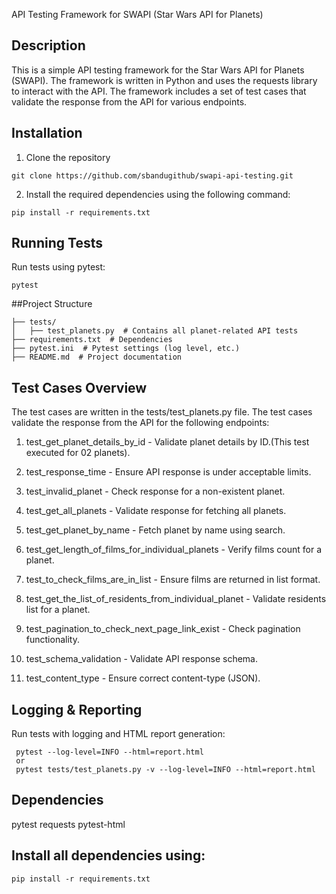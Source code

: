 API Testing Framework for SWAPI (Star Wars API for Planets)

## Description
This is a simple API testing framework for the Star Wars API for Planets (SWAPI). The framework is written in Python and uses the requests library to interact with the API. The framework includes a set of test cases that validate the response from the API for various endpoints.

## Installation
1. Clone the repository

```
git clone https://github.com/sbandugithub/swapi-api-testing.git
```
2. Install the required dependencies using the following command:
```
pip install -r requirements.txt
```
## Running Tests
Run tests using pytest:

```
pytest
```

##Project Structure
```
├── tests/
│   ├── test_planets.py  # Contains all planet-related API tests
├── requirements.txt  # Dependencies
├── pytest.ini  # Pytest settings (log level, etc.)
├── README.md  # Project documentation
```

## Test Cases Overview
The test cases are written in the tests/test_planets.py file. The test cases validate the response from the API for the following endpoints:

1) test_get_planet_details_by_id - Validate planet details by ID.(This test executed for 02 planets).

2) test_response_time - Ensure API response is under acceptable limits.

3) test_invalid_planet - Check response for a non-existent planet.

4) test_get_all_planets - Validate response for fetching all planets.

5) test_get_planet_by_name - Fetch planet by name using search.

6) test_get_length_of_films_for_individual_planets - Verify films count for a planet.

7) test_to_check_films_are_in_list - Ensure films are returned in list format.

8) test_get_the_list_of_residents_from_individual_planet - Validate residents list for a planet.

9) test_pagination_to_check_next_page_link_exist - Check pagination functionality.

10) test_schema_validation - Validate API response schema.

11) test_content_type - Ensure correct content-type (JSON).

## Logging & Reporting

Run tests with logging and HTML report generation:
```
 pytest --log-level=INFO --html=report.html 
 or
 pytest tests/test_planets.py -v --log-level=INFO --html=report.html
```
## Dependencies

pytest
requests
pytest-html

## Install all dependencies using:
`
pip install -r requirements.txt
`

